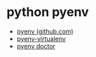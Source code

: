 # python pyenv

- [pyenv (github.com)](https://github.com/pyenv/pyenv)
- [pyenv-virtualenv](pyenv-virtualenv.md)
- [pyenv doctor](pyenv-doctor.md)
